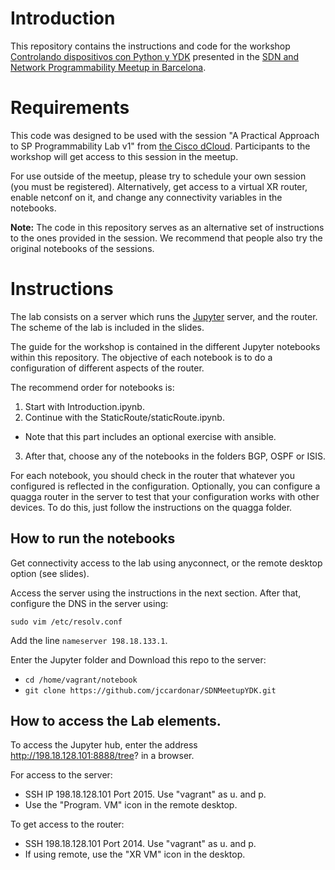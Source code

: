 # Introduction
This repository contains the instructions and code for the workshop [Controlando dispositivos con Python y YDK](https://www.meetup.com/es-ES/SDN-and-Network-Programmability-Meetup-in-Barcelona/events/248055664/)  presented in the [SDN and Network Programmability Meetup in Barcelona](https://www.meetup.com/es-ES/SDN-and-Network-Programmability-Meetup-in-Barcelona).

# Requirements
This code was designed to be used with the session "A Practical Approach to SP Programmability Lab v1" from [the Cisco dCloud](https://dcloud.cisco.com/). Participants to the workshop will get access to this session in the meetup. 

For use outside of the meetup, please try to schedule your own session (you must be registered). Alternatively, get access to a virtual XR router, enable netconf on it, and change any connectivity variables in the notebooks.

**Note:** The code in this repository serves as an alternative set of instructions to the ones provided in the session. We recommend that people also try the original notebooks of the sessions.

# Instructions

The lab consists on a server which runs the [Jupyter](http://jupyter.org/) server, and the router. The scheme of the lab is included in the slides.

The guide for the workshop is contained in the different Jupyter notebooks within this repository. The objective of each notebook is to do a configuration of different aspects of the router. 

The recommend order for notebooks is:
1. Start with Introduction.ipynb.
2. Continue with the StaticRoute/staticRoute.ipynb. 
  * Note that this part includes an optional exercise with ansible.
3. After that, choose any of the notebooks in the folders BGP, OSPF or ISIS.

For each notebook, you should check in the router that whatever you configured is reflected in the configuration. Optionally, you can configure a quagga router in the server to test that your configuration works with other devices. To do this, just follow the instructions on the quagga folder. 

## How to run the notebooks

Get connectivity access to the lab using anyconnect, or the remote desktop option (see slides). 

Access the server using the instructions in the next section. After that, configure the DNS in the server using:

`sudo vim /etc/resolv.conf` 

Add the line `nameserver 198.18.133.1`.

Enter the Jupyter folder and Download this repo to the server: 
* `cd /home/vagrant/notebook`
* `git clone https://github.com/jccardonar/SDNMeetupYDK.git`

## How to access the Lab elements.

To access the Jupyter hub, enter the address http://198.18.128.101:8888/tree? in a browser.

For access to the server:
* SSH IP 198.18.128.101 Port 2015. Use "vagrant" as u. and p.
* Use the "Program. VM" icon in the remote desktop.

To get access to the router:
* SSH 198.18.128.101 Port 2014. Use "vagrant" as u. and p.
* If using remote, use the "XR VM" icon in the desktop.
